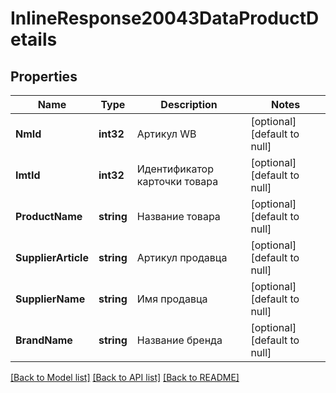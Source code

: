 # InlineResponse20043DataProductDetails

## Properties
Name | Type | Description | Notes
------------ | ------------- | ------------- | -------------
**NmId** | **int32** | Артикул WB | [optional] [default to null]
**ImtId** | **int32** | Идентификатор карточки товара | [optional] [default to null]
**ProductName** | **string** | Название товара | [optional] [default to null]
**SupplierArticle** | **string** | Артикул продавца | [optional] [default to null]
**SupplierName** | **string** | Имя продавца | [optional] [default to null]
**BrandName** | **string** | Название бренда | [optional] [default to null]

[[Back to Model list]](../README.md#documentation-for-models) [[Back to API list]](../README.md#documentation-for-api-endpoints) [[Back to README]](../README.md)

